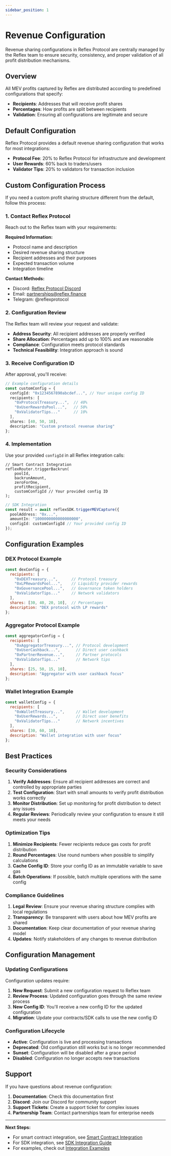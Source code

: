 ```yaml
---
sidebar_position: 1
---
```


# Revenue Configuration

Revenue sharing configurations in Reflex Protocol are centrally managed by the Reflex team to ensure security, consistency, and proper validation of all profit distribution mechanisms.

## Overview

All MEV profits captured by Reflex are distributed according to predefined configurations that specify:
- **Recipients**: Addresses that will receive profit shares
- **Percentages**: How profits are split between recipients
- **Validation**: Ensuring all configurations are legitimate and secure

## Default Configuration

Reflex Protocol provides a default revenue sharing configuration that works for most integrations:

- **Protocol Fee**: 20% to Reflex Protocol for infrastructure and development
- **User Rewards**: 60% back to traders/users
- **Validator Tips**: 20% to validators for transaction inclusion

## Custom Configuration Process

If you need a custom profit sharing structure different from the default, follow this process:

### 1. Contact Reflex Protocol

Reach out to the Reflex team with your requirements:

**Required Information:**
- Protocol name and description
- Desired revenue sharing structure
- Recipient addresses and their purposes
- Expected transaction volume
- Integration timeline

**Contact Methods:**
- Discord: [Reflex Protocol Discord](https://discord.gg/reflex)
- Email: partnerships@reflex.finance
- Telegram: @reflexprotocol

### 2. Configuration Review

The Reflex team will review your request and validate:

- **Address Security**: All recipient addresses are properly verified
- **Share Allocation**: Percentages add up to 100% and are reasonable
- **Compliance**: Configuration meets protocol standards
- **Technical Feasibility**: Integration approach is sound

### 3. Receive Configuration ID

After approval, you'll receive:

```typescript
// Example configuration details
const customConfig = {
  configId: "0x1234567890abcdef...", // Your unique config ID
  recipients: [
    "0xProtocolTreasury...",  // 40%
    "0xUserRewardsPool...",   // 50%
    "0xValidatorTips..."      // 10%
  ],
  shares: [40, 50, 10],
  description: "Custom protocol revenue sharing"
};
```

### 4. Implementation

Use your provided `configId` in all Reflex integration calls:

```solidity
// Smart Contract Integration
reflexRouter.triggerBackrun(
    poolId,
    backrunAmount,
    zeroForOne,
    profitRecipient,
    customConfigId // Your provided config ID
);
```

```typescript
// SDK Integration
const result = await reflexSDK.triggerMEVCapture({
  poolAddress: "0x...",
  amountIn: "1000000000000000000",
  configId: customConfigId // Your provided config ID
});
```

## Configuration Examples

### DEX Protocol Example

```javascript
const dexConfig = {
  recipients: [
    "0xDEXTreasury...",      // Protocol treasury
    "0xLPRewardsPool...",    // Liquidity provider rewards
    "0xGovernancePool...",   // Governance token holders
    "0xValidatorTips..."     // Network validators
  ],
  shares: [30, 40, 20, 10],  // Percentages
  description: "DEX protocol with LP rewards"
};
```

### Aggregator Protocol Example

```javascript
const aggregatorConfig = {
  recipients: [
    "0xAggregatorTreasury...", // Protocol development
    "0xUserCashback...",       // Direct user cashback
    "0xPartnerRevenue...",     // Partner protocols
    "0xValidatorTips..."       // Network tips
  ],
  shares: [25, 50, 15, 10],
  description: "Aggregator with user cashback focus"
};
```

### Wallet Integration Example

```javascript
const walletConfig = {
  recipients: [
    "0xWalletTreasury...",     // Wallet development
    "0xUserRewards...",        // Direct user benefits
    "0xValidatorTips..."       // Network incentives
  ],
  shares: [30, 60, 10],
  description: "Wallet integration with user focus"
};
```

## Best Practices

### Security Considerations

1. **Verify Addresses**: Ensure all recipient addresses are correct and controlled by appropriate parties
2. **Test Configuration**: Start with small amounts to verify profit distribution works correctly
3. **Monitor Distribution**: Set up monitoring for profit distribution to detect any issues
4. **Regular Reviews**: Periodically review your configuration to ensure it still meets your needs

### Optimization Tips

1. **Minimize Recipients**: Fewer recipients reduce gas costs for profit distribution
2. **Round Percentages**: Use round numbers when possible to simplify calculations
3. **Cache Config ID**: Store your config ID as an immutable variable to save gas
4. **Batch Operations**: If possible, batch multiple operations with the same config

### Compliance Guidelines

1. **Legal Review**: Ensure your revenue sharing structure complies with local regulations
2. **Transparency**: Be transparent with users about how MEV profits are shared
3. **Documentation**: Keep clear documentation of your revenue sharing model
4. **Updates**: Notify stakeholders of any changes to revenue distribution

## Configuration Management

### Updating Configurations

Configuration updates require:
1. **New Request**: Submit a new configuration request to Reflex team
2. **Review Process**: Updated configuration goes through the same review process
3. **New Config ID**: You'll receive a new config ID for the updated configuration
4. **Migration**: Update your contracts/SDK calls to use the new config ID

### Configuration Lifecycle

- **Active**: Configuration is live and processing transactions
- **Deprecated**: Old configuration still works but is no longer recommended
- **Sunset**: Configuration will be disabled after a grace period
- **Disabled**: Configuration no longer accepts new transactions

## Support

If you have questions about revenue configuration:

1. **Documentation**: Check this documentation first
2. **Discord**: Join our Discord for community support
3. **Support Tickets**: Create a support ticket for complex issues
4. **Partnership Team**: Contact partnerships team for enterprise needs

---

**Next Steps:**
- For smart contract integration, see [Smart Contract Integration](./smart-contract)
- For SDK integration, see [SDK Integration Guide](./sdk-integration)
- For examples, check out [Integration Examples](../examples/basic-backrun)

